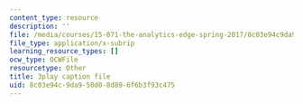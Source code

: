 ```yaml
---
content_type: resource
description: ''
file: /media/courses/15-071-the-analytics-edge-spring-2017/8c03e94c9da950d08d896f6b3f93c475_DCcPG4aS5I0.vtt
file_type: application/x-subrip
learning_resource_types: []
ocw_type: OCWFile
resourcetype: Other
title: 3play caption file
uid: 8c03e94c-9da9-50d0-8d89-6f6b3f93c475
---
```

